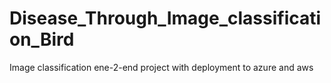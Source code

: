 # Disease_Through_Image_classification_Bird
Image classification ene-2-end project with deployment to azure and aws
